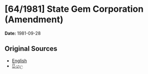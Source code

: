 # [64/1981] State Gem Corporation (Amendment)

**Date:** 1981-09-28

## Original Sources

- [English](https://documents.gov.lk/view/acts/1981/9/64-1981_E.pdf)
- [සිංහල](https://documents.gov.lk/view/acts/1981/9/64-1981_S.pdf)
